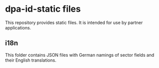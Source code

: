 # dpa-id-static files

This repository provides static files. It is intended for use by partner applications.

## i18n

This folder contains JSON files with German namings of sector fields and their English translations.